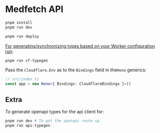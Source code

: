 # Medfetch API
```txt
pnpm install
pnpm run dev
```

```txt
pnpm run deploy
```

[For generating/synchronizing types based on your Worker configuration run](https://developers.cloudflare.com/workers/wrangler/commands/#types):

```txt
pnpm run cf-typegen
```

Pass the `Cloudflare.Env` as to the `Bindings` field in the`Hono` generics:

```ts
// src/index.ts
const app = new Hono<{ Bindings: CloudflareBindings }>()
```

## Extra
To generate openapi types for the api client for:
```bash
pnpm run dev # To get the openapi route up
pnpm run api-typegen
```
